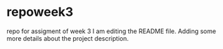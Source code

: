 # repoweek3
repo for assigment of week 3
I am editing the README file. Adding some more details about the project description.
